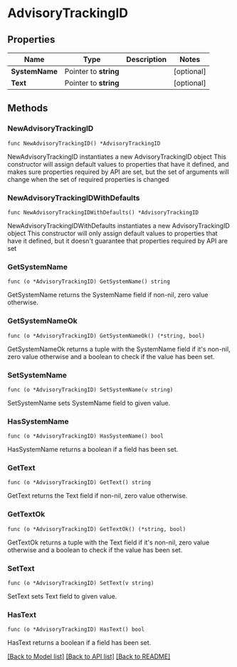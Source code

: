# AdvisoryTrackingID

## Properties

Name | Type | Description | Notes
------------ | ------------- | ------------- | -------------
**SystemName** | Pointer to **string** |  | [optional] 
**Text** | Pointer to **string** |  | [optional] 

## Methods

### NewAdvisoryTrackingID

`func NewAdvisoryTrackingID() *AdvisoryTrackingID`

NewAdvisoryTrackingID instantiates a new AdvisoryTrackingID object
This constructor will assign default values to properties that have it defined,
and makes sure properties required by API are set, but the set of arguments
will change when the set of required properties is changed

### NewAdvisoryTrackingIDWithDefaults

`func NewAdvisoryTrackingIDWithDefaults() *AdvisoryTrackingID`

NewAdvisoryTrackingIDWithDefaults instantiates a new AdvisoryTrackingID object
This constructor will only assign default values to properties that have it defined,
but it doesn't guarantee that properties required by API are set

### GetSystemName

`func (o *AdvisoryTrackingID) GetSystemName() string`

GetSystemName returns the SystemName field if non-nil, zero value otherwise.

### GetSystemNameOk

`func (o *AdvisoryTrackingID) GetSystemNameOk() (*string, bool)`

GetSystemNameOk returns a tuple with the SystemName field if it's non-nil, zero value otherwise
and a boolean to check if the value has been set.

### SetSystemName

`func (o *AdvisoryTrackingID) SetSystemName(v string)`

SetSystemName sets SystemName field to given value.

### HasSystemName

`func (o *AdvisoryTrackingID) HasSystemName() bool`

HasSystemName returns a boolean if a field has been set.

### GetText

`func (o *AdvisoryTrackingID) GetText() string`

GetText returns the Text field if non-nil, zero value otherwise.

### GetTextOk

`func (o *AdvisoryTrackingID) GetTextOk() (*string, bool)`

GetTextOk returns a tuple with the Text field if it's non-nil, zero value otherwise
and a boolean to check if the value has been set.

### SetText

`func (o *AdvisoryTrackingID) SetText(v string)`

SetText sets Text field to given value.

### HasText

`func (o *AdvisoryTrackingID) HasText() bool`

HasText returns a boolean if a field has been set.


[[Back to Model list]](../README.md#documentation-for-models) [[Back to API list]](../README.md#documentation-for-api-endpoints) [[Back to README]](../README.md)


